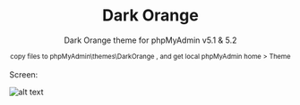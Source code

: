 <div align="center">
  <h1>Dark Orange</h1>
  <p>
   Dark Orange theme for phpMyAdmin v5.1 & 5.2
  </p>
     <small>copy files to phpMyAdmin\themes\DarkOrange , and get local phpMyAdmin home > Theme </small>
</div>
<br>
Screen:

![alt text](https://raw.githubusercontent.com/abolfazlrvn/phpMyAdmin_DarkOrange/main/screen.png)
